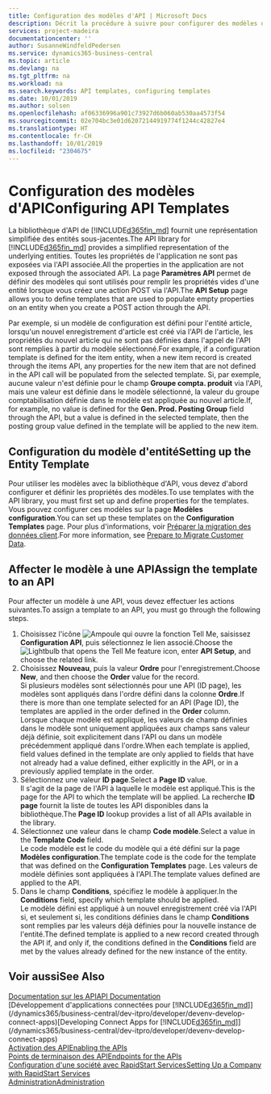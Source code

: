 ```yaml
---
title: Configuration des modèles d'API | Microsoft Docs
description: Décrit la procédure à suivre pour configurer des modèles d'API pour Dynamics 365 Business Central.
services: project-madeira
documentationcenter: ''
author: SusanneWindfeldPedersen
ms.service: dynamics365-business-central
ms.topic: article
ms.devlang: na
ms.tgt_pltfrm: na
ms.workload: na
ms.search.keywords: API templates, configuring templates
ms.date: 10/01/2019
ms.author: solsen
ms.openlocfilehash: af06336996a901c73927d6b060ab530aa4573f54
ms.sourcegitcommit: 02e704bc3e01d62072144919774f1244c42827e4
ms.translationtype: HT
ms.contentlocale: fr-CH
ms.lasthandoff: 10/01/2019
ms.locfileid: "2304675"
---
```

# <a name="configuring-api-templates"></a><span data-ttu-id="8cb48-103">Configuration des modèles d'API</span><span class="sxs-lookup"><span data-stu-id="8cb48-103">Configuring API Templates</span></span>
<span data-ttu-id="8cb48-104">La bibliothèque d'API de [!INCLUDE[d365fin_md](includes/d365fin_md.md)] fournit une représentation simplifiée des entités sous-jacentes.</span><span class="sxs-lookup"><span data-stu-id="8cb48-104">The API library for [!INCLUDE[d365fin_md](includes/d365fin_md.md)] provides a simplified representation of the underlying entities.</span></span> <span data-ttu-id="8cb48-105">Toutes les propriétés de l'application ne sont pas exposées via l'API associée.</span><span class="sxs-lookup"><span data-stu-id="8cb48-105">All the properties in the application are not exposed through the associated API.</span></span> <span data-ttu-id="8cb48-106">La page **Paramètres API** permet de définir des modèles qui sont utilisés pour remplir les propriétés vides d'une entité lorsque vous créez une action POST via l'API.</span><span class="sxs-lookup"><span data-stu-id="8cb48-106">The **API Setup** page allows you to define templates that are used to populate empty properties on an entity when you create a POST action through the API.</span></span> 

<span data-ttu-id="8cb48-107">Par exemple, si un modèle de configuration est défini pour l'entité article, lorsqu'un nouvel enregistrement d'article est créé via l'API de l'article, les propriétés du nouvel article qui ne sont pas définies dans l'appel de l'API sont remplies à partir du modèle sélectionné.</span><span class="sxs-lookup"><span data-stu-id="8cb48-107">For example, if a configuration template is defined for the item entity, when a new item record is created through the items API, any properties for the new item that are not defined in the API call will be populated from the selected template.</span></span> <span data-ttu-id="8cb48-108">Si, par exemple, aucune valeur n'est définie pour le champ **Groupe compta. produit** via l'API, mais une valeur est définie dans le modèle sélectionné, la valeur du groupe comptabilisation définie dans le modèle est appliquée au nouvel article.</span><span class="sxs-lookup"><span data-stu-id="8cb48-108">If, for example, no value is defined for the **Gen. Prod. Posting Group** field through the API, but a value is defined in the selected template, then the posting group value defined in the template will be applied to the new item.</span></span> 

## <a name="setting-up-the-entity-template"></a><span data-ttu-id="8cb48-109">Configuration du modèle d'entité</span><span class="sxs-lookup"><span data-stu-id="8cb48-109">Setting up the Entity Template</span></span>
<span data-ttu-id="8cb48-110">Pour utiliser les modèles avec la bibliothèque d'API, vous devez d'abord configurer et définir les propriétés des modèles.</span><span class="sxs-lookup"><span data-stu-id="8cb48-110">To use templates with the API library, you must first set up and define properties for the templates.</span></span> <span data-ttu-id="8cb48-111">Vous pouvez configurer ces modèles sur la page **Modèles configuration**.</span><span class="sxs-lookup"><span data-stu-id="8cb48-111">You can set up these templates on the **Configuration Templates** page.</span></span> <span data-ttu-id="8cb48-112">Pour plus d'informations, voir [Préparer la migration des données client](admin-use-templates-to-prepare-customer-data-for-migration.md).</span><span class="sxs-lookup"><span data-stu-id="8cb48-112">For more information, see [Prepare to Migrate Customer Data](admin-use-templates-to-prepare-customer-data-for-migration.md).</span></span> 

## <a name="assign-the-template-to-an-api"></a><span data-ttu-id="8cb48-113">Affecter le modèle à une API</span><span class="sxs-lookup"><span data-stu-id="8cb48-113">Assign the template to an API</span></span>

<span data-ttu-id="8cb48-114">Pour affecter un modèle à une API, vous devez effectuer les actions suivantes.</span><span class="sxs-lookup"><span data-stu-id="8cb48-114">To assign a template to an API, you must go through the following steps.</span></span>

1. <span data-ttu-id="8cb48-115">Choisissez l'icône ![Ampoule qui ouvre la fonction Tell Me](media/ui-search/search_small.png "Dites-moi ce que vous voulez faire"), saisissez **Configuration API**, puis sélectionnez le lien associé.</span><span class="sxs-lookup"><span data-stu-id="8cb48-115">Choose the ![Lightbulb that opens the Tell Me feature](media/ui-search/search_small.png "Tell me what you want to do") icon, enter **API Setup**, and choose the related link.</span></span>
2. <span data-ttu-id="8cb48-116">Choisissez **Nouveau**, puis la valeur **Ordre** pour l'enregistrement.</span><span class="sxs-lookup"><span data-stu-id="8cb48-116">Choose **New**, and then choose the **Order** value for the record.</span></span>  
<span data-ttu-id="8cb48-117">Si plusieurs modèles sont sélectionnés pour une API (ID page), les modèles sont appliqués dans l'ordre défini dans la colonne **Ordre**.</span><span class="sxs-lookup"><span data-stu-id="8cb48-117">If there is more than one template selected for an API (Page ID), the templates are applied in the order defined in the **Order** column.</span></span>   
<span data-ttu-id="8cb48-118">Lorsque chaque modèle est appliqué, les valeurs de champ définies dans le modèle sont uniquement appliquées aux champs sans valeur déjà définie, soit explicitement dans l'API ou dans un modèle précédemment appliqué dans l'ordre.</span><span class="sxs-lookup"><span data-stu-id="8cb48-118">When each template is applied, field values defined in the template are only applied to fields that have not already had a value defined, either explicitly in the API, or in a previously applied template in the order.</span></span> 
3. <span data-ttu-id="8cb48-119">Sélectionnez une valeur **ID page**.</span><span class="sxs-lookup"><span data-stu-id="8cb48-119">Select a **Page ID** value.</span></span>  
<span data-ttu-id="8cb48-120">Il s'agit de la page de l'API à laquelle le modèle est appliqué.</span><span class="sxs-lookup"><span data-stu-id="8cb48-120">This is the page for the API to which the template will be applied.</span></span> <span data-ttu-id="8cb48-121">La recherche **ID page** fournit la liste de toutes les API disponibles dans la bibliothèque.</span><span class="sxs-lookup"><span data-stu-id="8cb48-121">The **Page ID** lookup provides a list of all APIs available in the library.</span></span>
4. <span data-ttu-id="8cb48-122">Sélectionnez une valeur dans le champ **Code modèle**.</span><span class="sxs-lookup"><span data-stu-id="8cb48-122">Select a value in the **Template Code** field.</span></span>  
<span data-ttu-id="8cb48-123">Le code modèle est le code du modèle qui a été défini sur la page **Modèles configuration**.</span><span class="sxs-lookup"><span data-stu-id="8cb48-123">The template code is the code for the template that was defined on the **Configuration Templates** page.</span></span> <span data-ttu-id="8cb48-124">Les valeurs de modèle définies sont appliquées à l'API.</span><span class="sxs-lookup"><span data-stu-id="8cb48-124">The template values defined are applied to the API.</span></span> 
5. <span data-ttu-id="8cb48-125">Dans le champ **Conditions**, spécifiez le modèle à appliquer.</span><span class="sxs-lookup"><span data-stu-id="8cb48-125">In the **Conditions** field, specify which template should be applied.</span></span>  
<span data-ttu-id="8cb48-126">Le modèle défini est appliqué à un nouvel enregistrement créé via l'API si, et seulement si, les conditions définies dans le champ **Conditions** sont remplies par les valeurs déjà définies pour la nouvelle instance de l'entité.</span><span class="sxs-lookup"><span data-stu-id="8cb48-126">The defined template is applied to a new record created through the API if, and only if, the conditions defined in the **Conditions** field are met by the values already defined for the new instance of the entity.</span></span>

## <a name="see-also"></a><span data-ttu-id="8cb48-127">Voir aussi</span><span class="sxs-lookup"><span data-stu-id="8cb48-127">See Also</span></span>
[<span data-ttu-id="8cb48-128">Documentation sur les API</span><span class="sxs-lookup"><span data-stu-id="8cb48-128">API Documentation</span></span>](/dynamics-nav/fin-graph)  
<span data-ttu-id="8cb48-129">[Développement d'applications connectées pour [!INCLUDE[d365fin_md](includes/d365fin_md.md)]](/dynamics365/business-central/dev-itpro/developer/devenv-develop-connect-apps)</span><span class="sxs-lookup"><span data-stu-id="8cb48-129">[Developing Connect Apps for [!INCLUDE[d365fin_md](includes/d365fin_md.md)]](/dynamics365/business-central/dev-itpro/developer/devenv-develop-connect-apps)</span></span>  
[<span data-ttu-id="8cb48-130">Activation des API</span><span class="sxs-lookup"><span data-stu-id="8cb48-130">Enabling the APIs</span></span>](/dynamics-nav/enabling-apis-for-dynamics-nav)  
[<span data-ttu-id="8cb48-131">Points de terminaison des API</span><span class="sxs-lookup"><span data-stu-id="8cb48-131">Endpoints for the APIs</span></span>](/dynamics-nav/endpoints-apis-for-dynamics)  
[<span data-ttu-id="8cb48-132">Configuration d'une société avec RapidStart Services</span><span class="sxs-lookup"><span data-stu-id="8cb48-132">Setting Up a Company with RapidStart Services</span></span>](admin-set-up-a-company-with-rapidstart.md)  
[<span data-ttu-id="8cb48-133">Administration</span><span class="sxs-lookup"><span data-stu-id="8cb48-133">Administration</span></span>](admin-setup-and-administration.md)